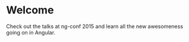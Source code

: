# Welcome

Check out the talks at ng-conf 2015 and learn all the new awesomeness going on in Angular.
